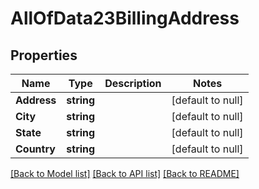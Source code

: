 # AllOfData23BillingAddress

## Properties
Name | Type | Description | Notes
------------ | ------------- | ------------- | -------------
**Address** | **string** |  | [default to null]
**City** | **string** |  | [default to null]
**State** | **string** |  | [default to null]
**Country** | **string** |  | [default to null]

[[Back to Model list]](../README.md#documentation-for-models) [[Back to API list]](../README.md#documentation-for-api-endpoints) [[Back to README]](../README.md)


